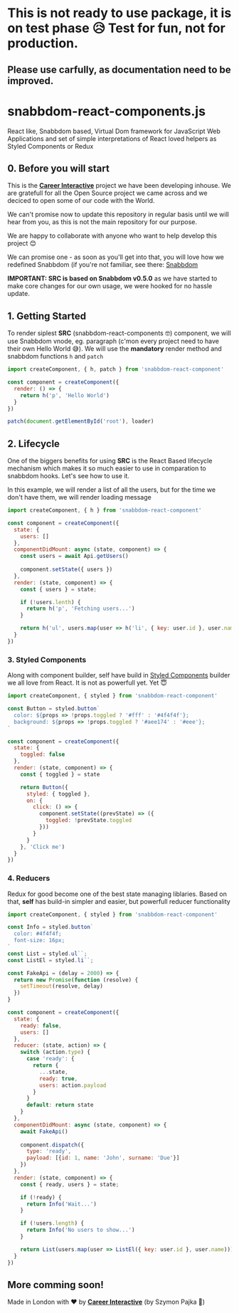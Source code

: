 # This is not ready to use package, it is on test phase 😥 Test for fun, not for production.

## Please use carfully, as documentation need to be improved.

# snabbdom-react-components.js
React like, Snabbdom based, Virtual Dom framework for JavaScript Web Applications and set of simple interpretations of React loved helpers as Styled Components or Redux

## 0. Before you will start
This is the [**Career Interactive**](https://careerinteractive.org) project we have been developing inhouse. We are gratefull for all the Open Source project we came across and we deciced to open some of our code with the World.

We can't promise now to update this repository in regular basis until we will hear from you, as this is not the main repository for our purpose.

We are happy to collaborate with anyone who want to help develop this project 😊

We can promise one - as soon as you'll get into that, you will love how we redefined Snabbdom (if you're not familiar, see there: [Snabbdom](https://github.com/snabbdom/snabbdom)

**IMPORTANT: SRC is based on Snabbdom v0.5.0** as we have started to make core changes for our own usage, we were hooked for no hassle update.

## 1. Getting Started
To render siplest **SRC** (snabbdom-react-components 🤓) component, we will use Snabbdom vnode, eg. paragraph (c'mon every project need to have their own Hello World 😅). We will use the **mandatory** render method and snabbdom functions `h` and `patch`

```javascript
import createComponent, { h, patch } from 'snabbdom-react-component'

const component = createComponent({
  render: () => {
    return h('p', 'Hello World')
  }
})

patch(document.getElementById('root'), loader)
```

## 2. Lifecycle
One of the biggers benefits for using **SRC** is the React Based lifecycle mechanism which makes it so much easier to use in comparation to snabbdom hooks. Let's see how to use it. 

In this example, we will render a list of all the users, but for the time we don't have them, we will render loading message

```javascript
import createComponent, { h } from 'snabbdom-react-component'

const component = createComponent({
  state: {
    users: []
  },
  componentDidMount: async (state, component) => {
    const users = await Api.getUsers()
    
    component.setState({ users })
  },
  render: (state, component) => {
    const { users } = state;

    if (!users.lenth) {
      return h('p', 'Fetching users...')
    }

    return h('ul', users.map(user => h('li', { key: user.id }, user.name)))
  }
})
```

### 3. Styled Components
Along with component builder, self have build in [Styled Components](https://styled-components.com) builder we all love from React. It is not as powerfull yet. Yet 😇

```javascript
import createComponent, { styled } from 'snabbdom-react-component'

const Button = styled.button`
  color: ${props => !props.toggled ? '#fff' : '#4f4f4f'};
  background: ${props => !props.toggled ? '#aee174' : '#eee'};
`

const component = createComponent({
  state: {
    toggled: false
  },
  render: (state, component) => {
    const { toggled } = state

    return Button({
      styled: { toggled },
      on: {
        click: () => {
          component.setState((prevState) => ({
            toggled: !prevState.toggled
          }))
        }
      }
    }, 'Click me')
  }
})
```

### 4. Reducers
Redux for good become one of the best state managing liblaries. Based on that, **self** has build-in simpler and easier, but powerfull reducer functionality

```javascript
import createComponent, { styled } from 'snabbdom-react-component'

const Info = styled.button`
  color: #4f4f4f;
  font-size: 16px;
`
const List = styled.ul``;
const ListEl = styled.li``;

const FakeApi = (delay = 2000) => {
  return new Promise(function (resolve) {
    setTimeout(resolve, delay)
  })
}

const component = createComponent({
  state: {
    ready: false,
    users: []
  },
  reducer: (state, action) => {
    switch (action.type) {
      case 'ready': {
        return {
          ...state,
          ready: true,
          users: action.payload
        }
      }
      default: return state
    }
  },
  componentDidMount: async (state, component) => {
    await FakeApi()
    
    component.dispatch({ 
      type: 'ready',
      payload: [{id: 1, name: 'John', surname: 'Due'}]
    })
  },
  render: (state, component) => {
    const { ready, users } = state;

    if (!ready) {
      return Info('Wait...')
    }

    if (!users.length) {
      return Info('No users to show...')
    }

    return List(users.map(user => ListEl({ key: user.id }, user.name)))
  }
})
```

## More comming soon!

Made in London with ❤️ by [**Career Interactive**](https://careerinteractive.org) (by Szymon Pajka 👏)
